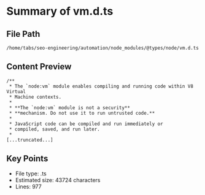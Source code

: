 # Summary of vm.d.ts
  
## File Path
`/home/tabs/seo-engineering/automation/node_modules/@types/node/vm.d.ts`

## Content Preview
```
/**
 * The `node:vm` module enables compiling and running code within V8 Virtual
 * Machine contexts.
 *
 * **The `node:vm` module is not a security**
 * **mechanism. Do not use it to run untrusted code.**
 *
 * JavaScript code can be compiled and run immediately or
 * compiled, saved, and run later.
 *
[...truncated...]
```

## Key Points
- File type: .ts
- Estimated size: 43724 characters
- Lines: 977
